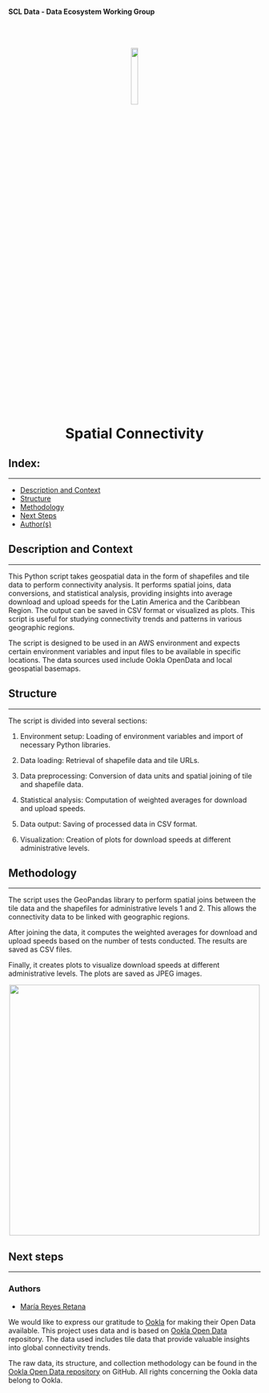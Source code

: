 **SCL Data - Data Ecosystem Working Group**


<center>
<p float="left">
  <img src="https://scldata.iadb.org/assets/iadb-7779368a000004449beca0d4fc6f116cc0617572d549edf2ae491e9a17f63778.png" width="17%" style="margin:50px 50px">
</p>
</center>

<h1 align="center"> Spatial Connectivity  </h1>


## Index:
--- 
- [Description and Context](#description-and-context)
- [Structure](#structure)
- [Methodology](#methodology)
- [Next Steps](#next-steps)
- [Author(s)](#authors)

## Description and Context
---

This Python script takes geospatial data in the form of shapefiles and tile data to perform connectivity analysis. It performs spatial joins, data conversions, and statistical analysis, providing insights into average download and upload speeds for the Latin America and the Caribbean Region. The output can be saved in CSV format or visualized as plots. This script is useful for studying connectivity trends and patterns in various geographic regions.

The script is designed to be used in an AWS environment and expects certain environment variables and input files to be available in specific locations. The data sources used include Ookla OpenData and local geospatial basemaps.


## Structure
---

The script is divided into several sections:

1. Environment setup: Loading of environment variables and import of necessary Python libraries.

2. Data loading: Retrieval of shapefile data and tile URLs.

3. Data preprocessing: Conversion of data units and spatial joining of tile and shapefile data.

4. Statistical analysis: Computation of weighted averages for download and upload speeds.

5. Data output: Saving of processed data in CSV format.

6. Visualization: Creation of plots for download speeds at different administrative levels.


## Methodology
---

The script uses the GeoPandas library to perform spatial joins between the tile data and the shapefiles for administrative levels 1 and 2. This allows the connectivity data to be linked with geographic regions.

After joining the data, it computes the weighted averages for download and upload speeds based on the number of tests conducted. The results are saved as CSV files.

Finally, it creates plots to visualize download speeds at different administrative levels. The plots are saved as JPEG images.

<center>
<img src="./speed_lac_municipality.jpg" width="500">
</center>

## Next steps 
---



### Authors
- [María Reyes Retana](https://github.com/mariarrt94)

We would like to express our gratitude to [Ookla](https://www.ookla.com/) for making their Open Data available. This project uses data and is based on [Ookla Open Data](https://github.com/teamookla/ookla-open-data) repository. The data used includes tile data that provide valuable insights into global connectivity trends.

The raw data, its structure, and collection methodology can be found in the [Ookla Open Data repository](https://github.com/teamookla/ookla-open-data) on GitHub. All rights concerning the Ookla data belong to Ookla.







